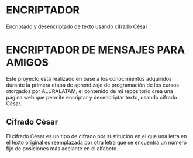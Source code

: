 # ENCRIPTADOR
Encriptado y desencriptado de texto  usando cifrado César

<h1>ENCRIPTADOR DE MENSAJES PARA AMIGOS</h1>

<p>Este proyecto está realizado en base a los conocimientos adquiridos durante la primera etapa de aprendizaje de programación de los cursos otorgados por ALURALATAM, el contenido de mi repositorio crea una página web que permite encriptar y desencriptar texto, usando cifrado César.</p>

<h2>Cifrado César</h2>

<p>El cifrado César es un tipo de cifrado por sustitución en el que una letra en el texto original es reemplazada por otra letra que se encuentra un número fijo de posiciones más adelante en el alfabeto.</p>
